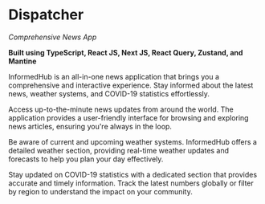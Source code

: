 # Dispatcher

_Comprehensive News App_

**Built using TypeScript, React JS, Next JS, React Query, Zustand, and Mantine**

InformedHub is an all-in-one news application that brings you a comprehensive and interactive experience. Stay informed about the latest news, weather systems, and COVID-19 statistics effortlessly.

Access up-to-the-minute news updates from around the world. The application provides a user-friendly interface for browsing and exploring news articles, ensuring you're always in the loop.

Be aware of current and upcoming weather systems. InformedHub offers a detailed weather section, providing real-time weather updates and forecasts to help you plan your day effectively.

Stay updated on COVID-19 statistics with a dedicated section that provides accurate and timely information. Track the latest numbers globally or filter by region to understand the impact on your community.
